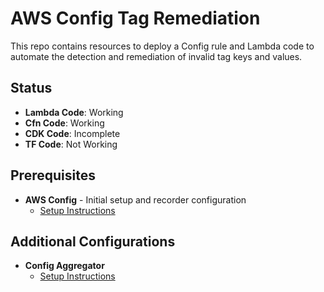 
# AWS Config Tag Remediation
This repo contains resources to deploy a Config rule and Lambda code to automate the detection and remediation of invalid tag keys and values.

## Status
- **Lambda Code**: Working 
- **Cfn Code**: Working
- **CDK Code**: Incomplete
- **TF Code**: Not Working







## Prerequisites 

- **AWS Config** - Initial setup and recorder configuration
    - [Setup Instructions](https://docs.aws.amazon.com/config/latest/developerguide/gs-console.html)

## Additional Configurations

- **Config Aggregator** 
    - [Setup Instructions](https://docs.aws.amazon.com/config/latest/developerguide/aggregate-data.html)

